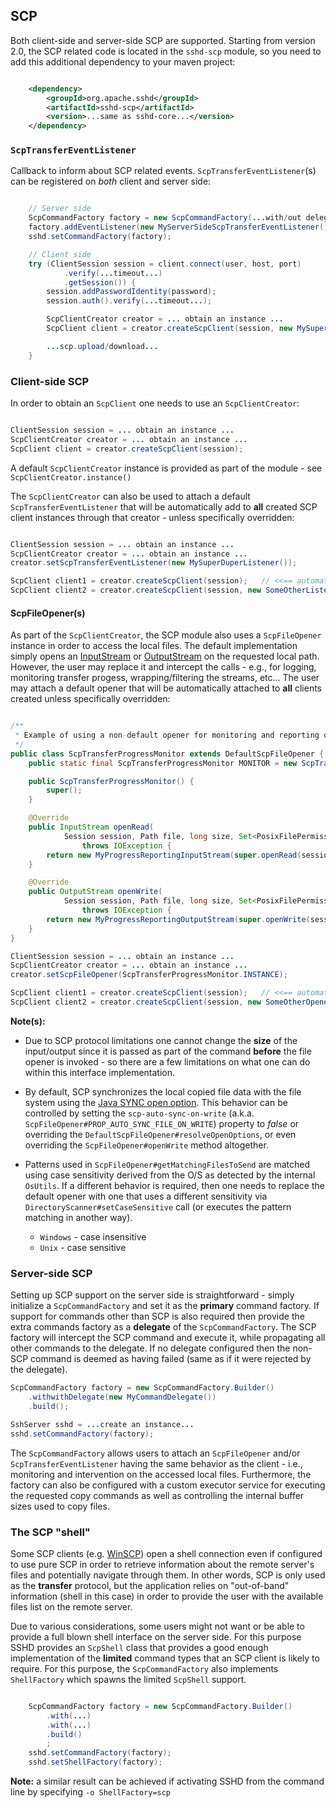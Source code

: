 ## SCP

Both client-side and server-side SCP are supported. Starting from version 2.0, the SCP related code is located in the `sshd-scp` module, so you need
to add this additional dependency to your maven project:

```xml

    <dependency>
        <groupId>org.apache.sshd</groupId>
        <artifactId>sshd-scp</artifactId>
        <version>...same as sshd-core...</version>
    </dependency>

```

### `ScpTransferEventListener`

Callback to inform about SCP related events. `ScpTransferEventListener`(s) can be registered on *both* client and server side:

```java

    // Server side
    ScpCommandFactory factory = new ScpCommandFactory(...with/out delegate..);
    factory.addEventListener(new MyServerSideScpTransferEventListener());
    sshd.setCommandFactory(factory);

    // Client side
    try (ClientSession session = client.connect(user, host, port)
            .verify(...timeout...)
            .getSession()) {
        session.addPasswordIdentity(password);
        session.auth().verify(...timeout...);

        ScpClientCreator creator = ... obtain an instance ...
        ScpClient client = creator.createScpClient(session, new MySuperDuperListener());

        ...scp.upload/download...
    }
```

### Client-side SCP

In order to obtain an `ScpClient` one needs to use an `ScpClientCreator`:

```java

ClientSession session = ... obtain an instance ...
ScpClientCreator creator = ... obtain an instance ...
ScpClient client = creator.createScpClient(session);

```

A default `ScpClientCreator` instance is provided as part of the module - see `ScpClientCreator.instance()`

The `ScpClientCreator` can also be used to attach a default `ScpTransferEventListener` that will be automatically
add to **all** created SCP client instances through that creator - unless specifically overridden:

```java

ClientSession session = ... obtain an instance ...
ScpClientCreator creator = ... obtain an instance ...
creator.setScpTransferEventListener(new MySuperDuperListener());

ScpClient client1 = creator.createScpClient(session);   // <<== automatically uses MySuperDuperListener
ScpClient client2 = creator.createScpClient(session, new SomeOtherListener());   // <<== uses SomeOtherListener instead of MySuperDuperListener

```

#### ScpFileOpener(s)

As part of the `ScpClientCreator`, the SCP module also uses a `ScpFileOpener` instance in order to access
the local files. The default implementation simply opens an [InputStream](https://docs.oracle.com/javase/8/docs/api/java/io/InputStream.html)
or [OutputStream](https://docs.oracle.com/javase/8/docs/api/java/io/OutputStream.html) on the requested local path. However,
the user may replace it and intercept the calls - e.g., for logging, monitoring transfer progess, wrapping/filtering the streams, etc...
The user may attach a default opener that will be automatically attached to **all** clients created unless specifically overridden:

```java

/**
 * Example of using a non-default opener for monitoring and reporting on transfer progress
 */
public class ScpTransferProgressMonitor extends DefaultScpFileOpener {
    public static final ScpTransferProgressMonitor MONITOR = new ScpTransferProgressMonitor();

    public ScpTransferProgressMonitor() {
        super();
    }

    @Override
    public InputStream openRead(
            Session session, Path file, long size, Set<PosixFilePermission> permissions, OpenOption... options)
                throws IOException {
        return new MyProgressReportingInputStream(super.openRead(session, file, size, permissions, options), size /* how much is expected */);
    }

    @Override
    public OutputStream openWrite(
            Session session, Path file, long size, Set<PosixFilePermission> permissions, OpenOption... options)
                throws IOException {
        return new MyProgressReportingOutputStream(super.openWrite(session, file, size, permissions, options), size /* how much is expected */);
    }
}

ClientSession session = ... obtain an instance ...
ScpClientCreator creator = ... obtain an instance ...
creator.setScpFileOpener(ScpTransferProgressMonitor.INSTANCE);

ScpClient client1 = creator.createScpClient(session);   // <<== automatically uses ScpTransferProgressMonitor
ScpClient client2 = creator.createScpClient(session, new SomeOtherOpener());   // <<== uses SomeOtherOpener instead of ScpTransferProgressMonitor

```

**Note(s):**

* Due to SCP protocol limitations one cannot change the **size** of the input/output since it is passed as part of the command
**before** the file opener is invoked - so there are a few limitations on what one can do within this interface implementation.

* By default, SCP synchronizes the local copied file data with the file system using the [Java SYNC open option](https://docs.oracle.com/javase/8/docs/api/java/nio/file/StandardOpenOption.html#SYNC).
This behavior can be controlled by setting the `scp-auto-sync-on-write` (a.k.a. `ScpFileOpener#PROP_AUTO_SYNC_FILE_ON_WRITE`) property to _false_
or overriding the `DefaultScpFileOpener#resolveOpenOptions`, or even overriding the `ScpFileOpener#openWrite` method altogether.

* Patterns used in `ScpFileOpener#getMatchingFilesToSend` are matched using case sensitivity derived from the O/S as detected by
the internal `OsUtils`. If a different behavior is required, then one needs to replace the default opener with one that uses a
different sensitivity via `DirectoryScanner#setCaseSensitive` call (or executes the pattern matching in another way).

    * `Windows` - case insensitive
    * `Unix` - case sensitive

### Server-side SCP

Setting up SCP support on the server side is straightforward - simply initialize a `ScpCommandFactory` and
set it as the **primary** command factory. If support for commands other than SCP is also required then provide
the extra commands factory as a **delegate** of the `ScpCommandFactory`. The SCP factory will intercept the SCP
command and execute it, while propagating all other commands to the delegate. If no delegate configured then the
non-SCP command is deemed as having failed (same as if it were rejected by the delegate).

```java
ScpCommandFactory factory = new ScpCommandFactory.Builder()
    .withwithDelegate(new MyCommandDelegate())
    .build();

SshServer sshd = ...create an instance...
sshd.setCommandFactory(factory);
```

The `ScpCommandFactory` allows users to attach an `ScpFileOpener` and/or `ScpTransferEventListener` having the same behavior as the client - i.e.,
monitoring and intervention on the accessed local files. Furthermore, the factory can also be configured with a custom executor service for
executing the requested copy commands as well as controlling the internal buffer sizes used to copy files.

### The SCP "shell"

Some SCP clients (e.g. [WinSCP](https://winscp.net/)) open a shell connection even if configured to use pure SCP in order to retrieve information
about the remote server's files and potentially navigate through them. In other words, SCP is only used as the **transfer** protocol, but
the application relies on "out-of-band" information (shell in this case) in order to provide the user with the available files list on the
remote server.

Due to various considerations, some users might not want or be able to provide a full blown shell interface on the server side. For this
purpose SSHD provides an `ScpShell` class that provides a good enough implementation of the **limited** command types that an SCP client
is likely to require. For this purpose, the `ScpCommandFactory` also implements `ShellFactory` which spawns the limited `ScpShell` support.


```java

    ScpCommandFactory factory = new ScpCommandFactory.Builder()
        .with(...)
        .with(...)
        .build()
        ;
    sshd.setCommandFactory(factory);
    sshd.setShellFactory(factory);
```

**Note:** a similar result can be achieved if activating SSHD from the command line by specifying `-o ShellFactory=scp`
